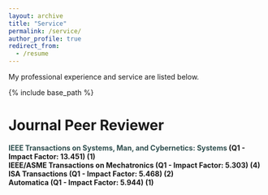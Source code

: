 ```yaml
---
layout: archive
title: "Service"
permalink: /service/
author_profile: true
redirect_from:
  - /resume
---
```


My professional experience and service are listed below.

{% include base_path %}

Journal Peer Reviewer
======
<b><a href="https://ieeexplore.ieee.org/xpl/RecentIssue.jsp?punumber=6221021" style="text-decoration:none; color:#2F4F4F">IEEE Transactions on Systems, Man, and Cybernetics: Systems</a> (**Q1** - **Impact Factor: 13.451**) (**1**) <br>
IEEE/ASME Transactions on Mechatronics (**Q1** - **Impact Factor: 5.303**) (**4**) <br>
ISA Transactions (**Q1** - **Impact Factor: 5.468**) (**2**) <br>
Automatica (**Q1** - **Impact Factor: 5.944**) (**1**) <br>

